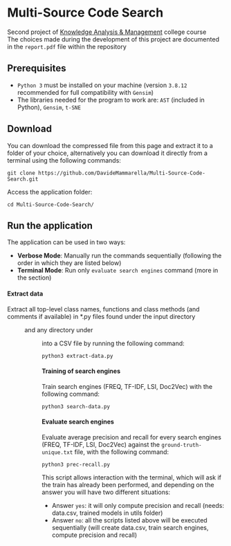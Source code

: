 # Multi-Source Code Search
Second project of [Knowledge Analysis & Management](https://search.usi.ch/en/courses/35263581/knowledge-analysis-management) college course<br>
The choices made during the development of this project are documented in the `report.pdf` file within the repository

## Prerequisites
- `Python 3` must be installed on your machine (version `3.8.12` recommended for full compatibility with `Gensim`)
- The libraries needed for the program to work are: `AST` (included in Python), `Gensim`, `t-SNE`

## Download
You can download the compressed file from this page and extract 
it to a folder of your choice, alternatively you can download it directly 
from a terminal using the following commands:

```
git clone https://github.com/DavideMammarella/Multi-Source-Code-Search.git
```

Access the application folder:
```
cd Multi-Source-Code-Search/
```

## Run the application
The application can be used in two ways:
- **Verbose Mode**: Manually run the commands sequentially (following the order in which they are listed below)
- **Terminal Mode**: Run only `evaluate search engines` command (more in the section)

#### Extract data
Extract all top-level class names, functions and class methods (and comments if available) in *.py files found under the input directory <dir> and any directory under <dir> into a CSV file by running the following command:
```
python3 extract-data.py
```
#### Training of search engines
Train search engines (FREQ, TF-IDF, LSI, Doc2Vec) with the following command:
```
python3 search-data.py
```

#### Evaluate search engines
Evaluate average precision and recall for every search engines (FREQ, TF-IDF, LSI, Doc2Vec) against the `ground-truth-unique.txt` file, with the following command:
```
python3 prec-recall.py
```
This script allows interaction with the terminal, which will ask if the train has already been performed, and depending on the answer you will have two different situations:
- Answer `yes`: it will only compute precision and recall (needs: data.csv, trained models in utils folder)
- Answer `no`: all the scripts listed above will be executed sequentially (will create data.csv, train search engines, compute precision and recall)